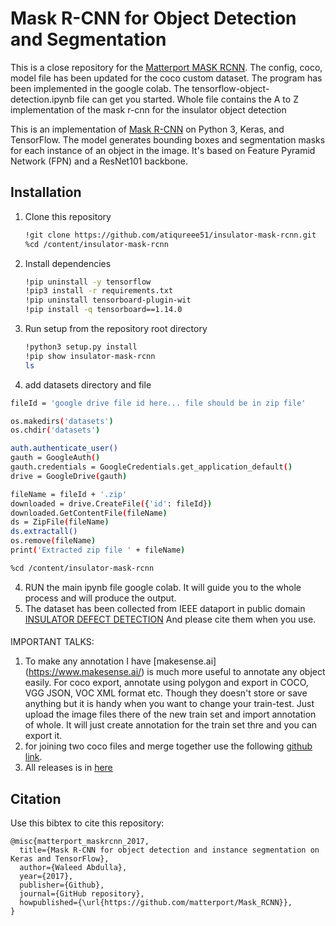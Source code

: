
# Mask R-CNN for Object Detection and Segmentation
This is a close repository for the [Matterport MASK RCNN](https://github.com/matterport/Mask_RCNN). The config, coco, model file has been updated for the coco custom dataset. The program has been implemented in the google colab. The tensorflow-object-detection.ipynb file can get you started. Whole file contains the A to Z implementation of the mask r-cnn for the insulator object detection





This is an implementation of [Mask R-CNN](https://arxiv.org/abs/1703.06870) on Python 3, Keras, and TensorFlow. The model generates bounding boxes and segmentation masks for each instance of an object in the image. It's based on Feature Pyramid Network (FPN) and a ResNet101 backbone.









## Installation
1. Clone this repository
    ```bash
    !git clone https://github.com/atiqureee51/insulator-mask-rcnn.git
    %cd /content/insulator-mask-rcnn

    ```

2. Install dependencies
   ```bash
   !pip uninstall -y tensorflow
   !pip3 install -r requirements.txt
   !pip uninstall tensorboard-plugin-wit
   !pip install -q tensorboard==1.14.0 
   ```
3. Run setup from the repository root directory
    ```bash
    !python3 setup.py install
    !pip show insulator-mask-rcnn
    ls
    ```
   
4. add datasets directory and file
```bash
fileId = 'google drive file id here... file should be in zip file'

os.makedirs('datasets')
os.chdir('datasets')

auth.authenticate_user()
gauth = GoogleAuth()
gauth.credentials = GoogleCredentials.get_application_default()
drive = GoogleDrive(gauth)

fileName = fileId + '.zip'
downloaded = drive.CreateFile({'id': fileId})
downloaded.GetContentFile(fileName)
ds = ZipFile(fileName)
ds.extractall()
os.remove(fileName)
print('Extracted zip file ' + fileName)

%cd /content/insulator-mask-rcnn
```

4. RUN the main ipynb file google colab. It will guide you to the whole process and will produce the output.
5. The dataset has been collected from IEEE dataport in public domain [INSULATOR DEFECT DETECTION](https://ieee-dataport.org/competitions/insulator-defect-detection) And please cite them when you use. 

####
IMPORTANT TALKS:

1. To make any annotation I have [makesense.ai] (https://www.makesense.ai/) is much more useful to annotate any object easily. For coco export, annotate using polygon and export in COCO, VGG JSON, VOC XML format etc. Though they doesn't store or save anything but it is handy when you want to change your train-test. Just upload the image files there of the new train set and import annotation of whole. It will just create annotation for the train set thre and you can export it.
2.  for joining two coco files and merge together use the following [github link](https://github.com/mohamadmansourX/Merge_COCO_FILES).
3.  All releases is in [here](https://github.com/atiqureee51/insulator-mask-rcnn/releases)




## Citation
Use this bibtex to cite this repository:
```
@misc{matterport_maskrcnn_2017,
  title={Mask R-CNN for object detection and instance segmentation on Keras and TensorFlow},
  author={Waleed Abdulla},
  year={2017},
  publisher={Github},
  journal={GitHub repository},
  howpublished={\url{https://github.com/matterport/Mask_RCNN}},
}
```
